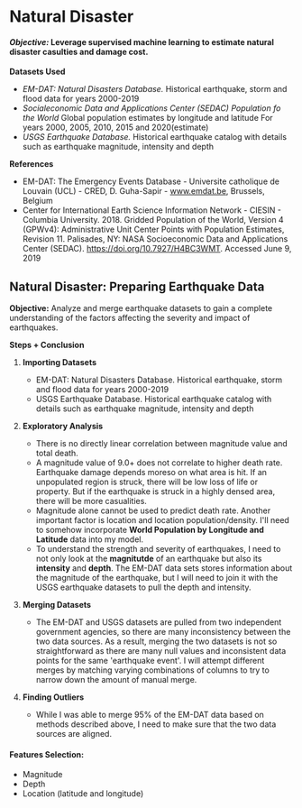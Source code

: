# Natural Disaster
#### *Objective:* Leverage supervised machine learning to estimate natural disaster casulties and damage cost. 

**Datasets Used**
* *EM-DAT: Natural Disasters Database.* Historical earthquake, storm and flood data for years 2000-2019
* *Socialeconomic Data and Applications Center (SEDAC) Population fo the World* Global population estimates by longitude and latitude For years 2000, 2005, 2010, 2015 and 2020(estimate)
* *USGS Earthquake Database.* Historical earthquake catalog with details such as earthquake magnitude, intensity and depth

**References**
* EM-DAT: The Emergency Events Database - Universite catholique de Louvain (UCL) - CRED, D. Guha-Sapir - www.emdat.be, Brussels, Belgium
* Center for International Earth Science Information Network - CIESIN - Columbia University. 2018. Gridded Population of the World, Version 4 (GPWv4): Administrative Unit Center Points with Population Estimates, Revision 11. Palisades, NY: NASA Socioeconomic Data and Applications Center (SEDAC). https://doi.org/10.7927/H4BC3WMT. Accessed June 9, 2019

## Natural Disaster: Preparing Earthquake Data

**Objective:** Analyze and merge earthquake datasets to gain a complete understanding of the factors affecting the severity and impact of earthquakes. 

**Steps + Conclusion**
1. **Importing Datasets**
    * EM-DAT: Natural Disasters Database. Historical earthquake, storm and flood data for years 2000-2019
    * USGS Earthquake Database. Historical earthquake catalog with details such as earthquake magnitude, intensity and depth


2. **Exploratory Analysis**
    * There is no directly linear correlation between magnitude value and total death. 
    * A magnitude value of 9.0+ does not correlate to higher death rate. Earthquake damage depends moreso on what area is hit. If an unpopulated region is struck, there will be low loss of life or property. But if the earthquake is struck in a highly densed area, there will be more casualities.
    * Magnitude alone cannot be used to predict death rate. Another important factor is location and location population/density. I'll need to somehow incorporate **World Population by Longitude and Latitude** data into my model.
    * To understand the strength and severity of earthquakes, I need to not only look at the **magnitutde** of an earthquake but also its **intensity** and **depth**. The EM-DAT data sets stores information about the magnitude of the earthquake, but I will need to join it with the USGS earthquake datasets to pull the depth and intensity. 


3. **Merging Datasets**
    * The EM-DAT and USGS datasets are pulled from two independent government agencies, so there are many inconsistency between the two data sources. As a result, merging the two datasets is not so straightforward as there are many null values and inconsistent data points for the same 'earthquake event'. I will attempt different merges by matching varying combinations of columns to try to narrow down the amount of manual merge. 
    

4. **Finding Outliers**
    * While I was able to merge 95% of the EM-DAT data based on methods described above, I need to make sure that the two data sources are aligned. 
    

#### Features Selection:
* Magnitude
* Depth
* Location (latitude and longitude)

